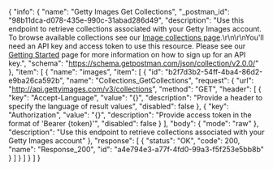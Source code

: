 {
  "info": {
    "name": "Getty Images Get Collections",
    "_postman_id": "98b11dca-d078-435e-990c-31abad286d49",
    "description": "Use this endpoint to retrieve collections associated with your Getty Images account. To browse available collections see our [Image collections page]( http://www.gettyimages.com/creative-images/collections).\r\n\r\nYou'll need an API key and access token to use this resource. Please see our [Getting Started](http://developers.gettyimages.com/en/getting-started.html) page for more information on how to sign up for an API key.",
    "schema": "https://schema.getpostman.com/json/collection/v2.0.0/"
  },
  "item": [
    {
      "name": "images",
      "item": [
        {
          "id": "b2f7d3b2-54ff-4ba4-86d2-e9ba26ca592b",
          "name": "Collections_GetCollections",
          "request": {
            "url": "http://api.gettyimages.com/v3/collections",
            "method": "GET",
            "header": [
              {
                "key": "Accept-Language",
                "value": "{}",
                "description": "Provide a header to specify the language of result values",
                "disabled": false
              },
              {
                "key": "Authorization",
                "value": "{}",
                "description": "Provide access token in the format of 'Bearer {token}'",
                "disabled": false
              }
            ],
            "body": {
              "mode": "raw"
            },
            "description": "Use this endpoint to retrieve collections associated with your Getty Images account"
          },
          "response": [
            {
              "status": "OK",
              "code": 200,
              "name": "Response_200",
              "id": "a4e794e3-a77f-4fd0-99a3-f5f253e5bb8b"
            }
          ]
        }
      ]
    }
  ]
}